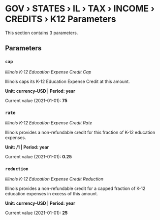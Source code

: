 # GOV › STATES › IL › TAX › INCOME › CREDITS › K12 Parameters

This section contains 3 parameters.

## Parameters

### `cap`
*Illinois K-12 Education Expense Credit Cap*

Illinois caps its K-12 Education Expense Credit at this amount.

**Unit: currency-USD | Period: year**

Current value (2021-01-01): **75**


### `rate`
*Illinois K-12 Education Expense Credit Rate*

Illinois provides a non-refundable credit for this fraction of K-12 education expenses.

**Unit: /1 | Period: year**

Current value (2021-01-01): **0.25**


### `reduction`
*Illinois K-12 Education Expense Credit Reduction*

Illinois provides a non-refundable credit for a capped fraction of K-12 education expenses in excess of this amount.

**Unit: currency-USD | Period: year**

Current value (2021-01-01): **25**

